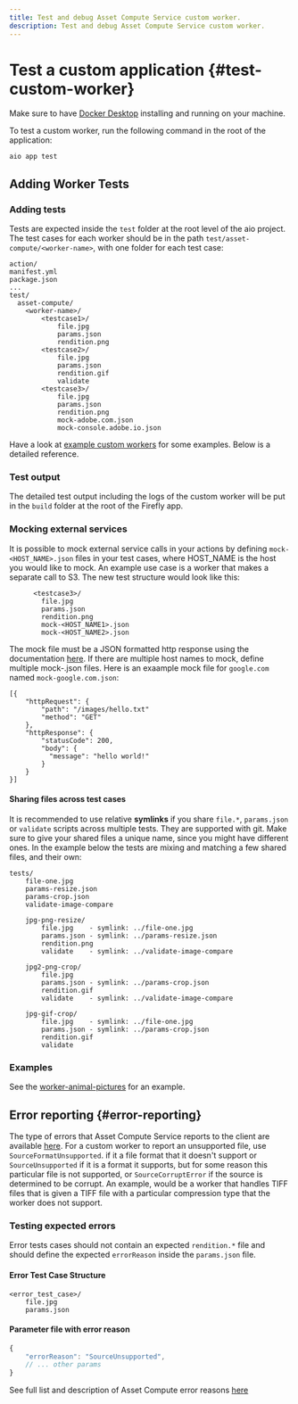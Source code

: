 ```yaml
---
title: Test and debug Asset Compute Service custom worker.
description: Test and debug Asset Compute Service custom worker.
---
```


# Test a custom application {#test-custom-worker}

Make sure to have [Docker Desktop](https://www.docker.com/get-started) installing and running on your machine.

To test a custom worker, run the following command in the root of the application:

```
aio app test
```

## Adding Worker Tests

### Adding tests
Tests are expected inside the `test` folder at the root level of the aio project. The test cases for each worker should be in the path `test/asset-compute/<worker-name>`, with one folder for each test case:

```
action/
manifest.yml
package.json
...
test/
  asset-compute/
    <worker-name>/
        <testcase1>/
            file.jpg
            params.json
            rendition.png
        <testcase2>/
            file.jpg
            params.json
            rendition.gif
            validate
        <testcase3>/
            file.jpg
            params.json
            rendition.png
            mock-adobe.com.json
            mock-console.adobe.io.json
```

Have a look at [example custom workers](https://github.com/adobe/asset-compute-example-workers/) for some examples. Below is a detailed reference.

### Test output
The detailed test output including the logs of the custom worker will be put in the `build` folder at the root of the Firefly app.

### Mocking external services
It is possible to mock external service calls in your actions by defining `mock-<HOST_NAME>.json` files in your test cases, where HOST_NAME is the host you would like to mock. An example use case is a worker that makes a separate call to S3. The new test structure would look like this:

```
      <testcase3>/
        file.jpg
        params.json
        rendition.png
        mock-<HOST_NAME1>.json
        mock-<HOST_NAME2>.json
```

The mock file must be a JSON formatted http response using the documentation [here](https://www.mock-server.com/mock_server/creating_expectations.html). If there are multiple host names to mock, define multiple mock-<mocked-host>.json files. 
Here is an exaample mock file for `google.com` named `mock-google.com.json`:

```
[{
    "httpRequest": {
		"path": "/images/hello.txt"
		"method": "GET"
    },
    "httpResponse": {
        "statusCode": 200,
        "body": {
          "message": "hello world!"
        }
    }
}]
```

#### Sharing files across test cases

It is recommended to use relative **symlinks** if you share `file.*`, `params.json` or `validate` scripts across multiple tests. They are supported with git. Make sure to give your shared files a unique name, since you might have different ones. In the example below the tests are mixing and matching a few shared files, and their own:

```
tests/
    file-one.jpg
    params-resize.json
    params-crop.json
    validate-image-compare
    
    jpg-png-resize/
        file.jpg    - symlink: ../file-one.jpg
        params.json - symlink: ../params-resize.json
        rendition.png
        validate    - symlink: ../validate-image-compare

    jpg2-png-crop/
        file.jpg
        params.json - symlink: ../params-crop.json
        rendition.gif
        validate    - symlink: ../validate-image-compare

    jpg-gif-crop/
        file.jpg    - symlink: ../file-one.jpg
        params.json - symlink: ../params-crop.json
        rendition.gif
        validate
```

### Examples
See the [worker-animal-pictures](https://github.com/adobe/asset-compute-example-workers/tree/master/projects/worker-animal-pictures/test/asset-compute/worker-animal-pictures) for an example.

## Error reporting {#error-reporting}

The type of errors that Asset Compute Service reports to the client are available [here](https://github.com/adobe/asset-compute-commons/blob/master/lib/errors.js). For a custom worker to report an unsupported file, use `SourceFormatUnsupported`. if it a file format that it doesn't support or `SourceUnsupported` if it is a format it supports, but for some reason this particular file is not supported, or `SourceCorruptError` if the source is determined to be corrupt.  An example, would be a worker that handles TIFF files that is given a TIFF file with a particular compression type that the worker does not support.

### Testing expected errors

Error tests cases should not contain an expected `rendition.*` file and should define the expected `errorReason` inside the `params.json` file.

#### Error Test Case Structure
```
<error_test_case>/
    file.jpg
    params.json
```

#### Parameter file with error reason
```js
{
    "errorReason": "SourceUnsupported",
    // ... other params
}
```

See full list and description of Asset Compute error reasons [here](https://github.com/adobe/asset-compute-commons#error-reasons)
